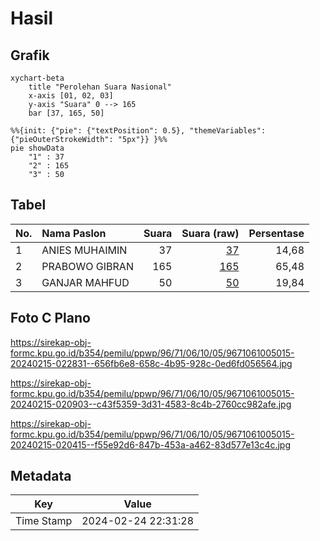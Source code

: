 # Hasil

## Grafik

```mermaid
xychart-beta
    title "Perolehan Suara Nasional"
    x-axis [01, 02, 03]
    y-axis "Suara" 0 --> 165
    bar [37, 165, 50]
```

```mermaid
%%{init: {"pie": {"textPosition": 0.5}, "themeVariables": {"pieOuterStrokeWidth": "5px"}} }%%
pie showData
    "1" : 37
    "2" : 165
    "3" : 50
```

## Tabel

| No. | Nama Paslon    | Suara | Suara (raw) | Persentase |
|:--- |:-------------- | -----:| -----------:| ----------:|
| 1   | ANIES MUHAIMIN | 37    | [37][p-1]   | 14,68      |
| 2   | PRABOWO GIBRAN | 165   | [165][p-2]  | 65,48      |
| 3   | GANJAR MAHFUD  | 50    | [50][p-3]   | 19,84      |


[p-1]: https://github.com/gigit-pemilu/pemilu-2024/blob/main/pilpres/hitung-suara/sub/96-papua-barat-daya/sub/71-kota-sorong/sub/06-sorong-manoi/sub/1005-klasabi/sub/015-tps/sub/paslon-1.txt
[p-2]: https://github.com/gigit-pemilu/pemilu-2024/blob/main/pilpres/hitung-suara/sub/96-papua-barat-daya/sub/71-kota-sorong/sub/06-sorong-manoi/sub/1005-klasabi/sub/015-tps/sub/paslon-2.txt
[p-3]: https://github.com/gigit-pemilu/pemilu-2024/blob/main/pilpres/hitung-suara/sub/96-papua-barat-daya/sub/71-kota-sorong/sub/06-sorong-manoi/sub/1005-klasabi/sub/015-tps/sub/paslon-3.txt

## Foto C Plano

https://sirekap-obj-formc.kpu.go.id/b354/pemilu/ppwp/96/71/06/10/05/9671061005015-20240215-022831--656fb6e8-658c-4b95-928c-0ed6fd056564.jpg

https://sirekap-obj-formc.kpu.go.id/b354/pemilu/ppwp/96/71/06/10/05/9671061005015-20240215-020903--c43f5359-3d31-4583-8c4b-2760cc982afe.jpg

https://sirekap-obj-formc.kpu.go.id/b354/pemilu/ppwp/96/71/06/10/05/9671061005015-20240215-020415--f55e92d6-847b-453a-a462-83d577e13c4c.jpg


## Metadata

| Key        | Value               |
| ---------- | ------------------- |
| Time Stamp | 2024-02-24 22:31:28 |



